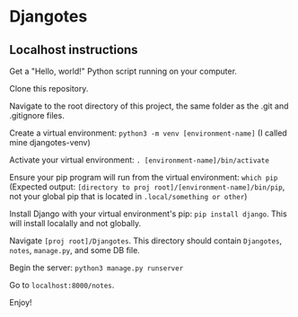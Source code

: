 # Djangotes

## Localhost instructions
Get a "Hello, world!" Python script running on your computer.

Clone this repository.

Navigate to the root directory of this project, the same folder as the .git and .gitignore files.

Create a virtual environment: `python3 -m venv [environment-name]` (I called mine djangotes-venv)

Activate your virtual environment: `. [environment-name]/bin/activate`

Ensure your pip program will run from the virtual environment: `which pip` (Expected output: `[directory to proj root]/[environment-name]/bin/pip`, not your global pip that is located in `.local/something or other`)

Install Django with your virtual environment's pip: `pip install django`. This will install localally and not globally.

Navigate `[proj root]/Djangotes`. This directory should contain `Djangotes`, `notes`, `manage.py`, and some DB file.

Begin the server: `python3 manage.py runserver`

Go to `localhost:8000/notes`.

Enjoy!
